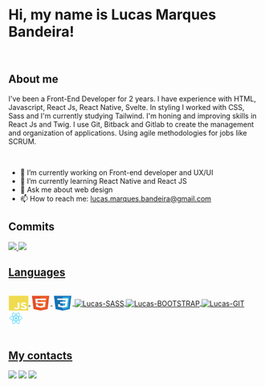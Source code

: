 ### <h1>Hi, my name is Lucas Marques Bandeira!</h1>
<br>
<h2>About me</h2>
<p>I've been a Front-End Developer for 2 years. I have experience with HTML, Javascript, React Js, React Native, Svelte. In styling I worked with CSS, Sass and I'm currently studying Tailwind. I'm honing and improving skills in React Js and Twig. I use Git, Bitback and Gitlab to create the management and organization of applications. Using agile methodologies for jobs like SCRUM.</p>

<br>

- 🔭 I’m currently working on Front-end developer and UX/UI
- 🌱 I’m currently learning React Native and React JS
- 💬 Ask me about web design
- 📫 How to reach me: lucas.marques.bandeira@gmail.com
<!--Readme Status-->
<h2>Commits</h2>
<div>
  <a href="https://github.com/lucasmarques2020">
  <img height="180em" src="https://github-readme-stats.vercel.app/api?username=lucasmarques2020&show_icons=true&theme=dark&include_all_commits=true&count_private=true"/>
  <img height="180em" src="https://github-readme-stats.vercel.app/api/top-langs/?username=lucasmarques2020&layout=compact&langs_count=7&theme=dark"/>
</div>

  <!--Icons linguagens-->
  <h2>Languages</h2>
<div style="display: inline_block"><br>
  <img align="center" alt="Lucas-Js" height="30" width="40" src="https://raw.githubusercontent.com/devicons/devicon/master/icons/javascript/javascript-plain.svg">
  <img align="center" alt="Lucas-HTML" height="30" width="40" src="https://raw.githubusercontent.com/devicons/devicon/master/icons/html5/html5-original.svg">
  <img align="center" alt="Lucas-CSS" height="30" width="40" src="https://raw.githubusercontent.com/devicons/devicon/master/icons/css3/css3-original.svg">
  <img align="center" alt="Lucas-SASS" height="30" width="40" src="https://upload.wikimedia.org/wikipedia/commons/thumb/9/96/Sass_Logo_Color.svg/2560px-Sass_Logo_Color.svg.png">
  <img align="center" alt="Lucas-BOOTSTRAP" height="30" width="40" src="https://upload.wikimedia.org/wikipedia/commons/thumb/b/b2/Bootstrap_logo.svg/2560px-Bootstrap_logo.svg.png">
  <img align="center" alt="Lucas-GIT" height="30" width="40" src="https://raw.githubusercontent.com/jmnote/z-icons/master/svg/git.svg">
  <img align="center" alt="Lucas-React" height="30" src="https://raw.githubusercontent.com/github/explore/80688e429a7d4ef2fca1e82350fe8e3517d3494d/topics/react/react.png">
  
</div>
 <!--Ref social midia-->
  <br>
  <h2>My contacts</h2>
<div> 
  <a href="https://instagram.com/lucas.marques_b" target="_blank"><img src="https://img.shields.io/badge/-Instagram-%23E4405F?style=for-the-badge&logo=instagram&logoColor=white" target="_blank"></a>
  <a href = "mailto:lucas.marques.bandeira@gmail.com"><img src="https://img.shields.io/badge/-Gmail-%23333?style=for-the-badge&logo=gmail&logoColor=white" target="_blank"></a>
  <a href="https://br.linkedin.com/in/lucas-marques-bandeira-452440113" target="_blank"><img src="https://img.shields.io/badge/-LinkedIn-%230077B5?style=for-the-badge&logo=linkedin&logoColor=white" target="_blank"></a> 
 </div>
  

